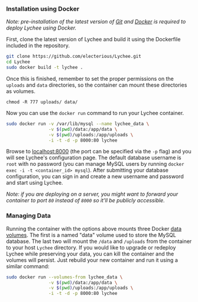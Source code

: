 ### Installation using Docker

*Note: pre-installation of the latest version of [Git](http://git-scm.com/book/en/v2/Getting-Started-Installing-Git) and [Docker](https://docs.docker.com/installation/) is required to deploy Lychee using Docker.*

First, clone the latest version of Lychee and build it using the Dockerfile included in the repository.

```bash
git clone https://github.com/electerious/Lychee.git
cd Lychee
sudo docker build -t lychee .
```

Once this is finished, remember to set the proper permissions on the `uploads` and `data` directories, so the container can mount these directories as volumes.

```
chmod -R 777 uploads/ data/
```

Now you can use the `docker run` command to run your Lychee container.

```bash
sudo docker run -v /var/lib/mysql --name lychee_data \
                -v $(pwd)/data:/app/data \
                -v $(pwd)/uploads:/app/uploads \
                -i -t -d -p 8000:80 lychee
```

Browse to [localhost:8000](http://localhost:8000/) (the port can be specified via the `-p` flag) and you will see Lychee's configuration page. The default database username is `root` with no password (you can manage MySQL users by running `docker exec -i -t <container_id> mysql`). After submitting your database configuration, you can sign in and create a new username and password and start using Lychee.   

*Note: if you are deploying on a server, you might want to forward your container to port `80` instead of `8000` so it'll be publicly accessible.*

### Managing Data

Running the container with the options above mounts three Docker [data volumes](https://docs.docker.com/userguide/dockervolumes/). The first is a named "data" volume used to store the MySQL database. The last two will mount the `/data` and `/uploads` from the container to your host `Lychee` directory. If you would like to upgrade or redeploy Lychee while preserving your data, you can kill the container and the volumes will persist. Just rebuild your new container and run it using a similar command:

```bash
sudo docker run --volumes-from lychee_data \
                -v $(pwd)/data:/app/data \
                -v $(pwd)/uploads:/app/uploads \
                -i -t -d -p 8000:80 lychee
```